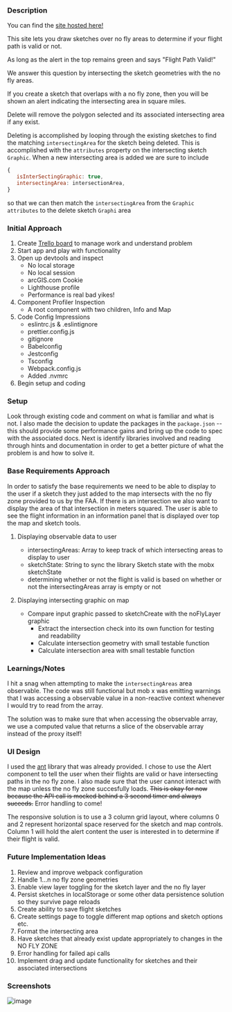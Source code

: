 ### Description

You can find the [site hosted here!](https://hyjeko.github.io/build/)

This site lets you draw sketches over no fly areas to determine if your flight path is valid or not.

As long as the alert in the top remains green and says "Flight Path Valid!"

We answer this question by intersecting the sketch geometries with the no fly areas.

If you create a sketch that overlaps with a no fly zone, then you will be shown an alert indicating the intersecting area in square miles.

Delete will remove the polygon selected and its associated intersecting area if any exist.

Deleting is accomplished by looping through the existing sketches to find the matching `intersectingArea` for the sketch being deleted. This is accomplished with the `attributes` property on the intersecting sketch `Graphic`. When a new intersecting area is added we are sure to include
```js
{
   isInterSectingGraphic: true,
   intersectingArea: intersectionArea,
}
```
so that we can then match the `intersectingArea` from the `Graphic` `attributes` to the delete sketch `Graphi` area

### Initial Approach

1. Create [Trello board](https://trello.com/b/xif1cI8h/airspace-link-coding-challenge) to manage work and understand problem
2. Start app and play with functionality
3. Open up devtools and inspect
   - No local storage
   - No local session
   - arcGIS.com Cookie
   - Lighthouse profile
   - Performance is real bad yikes!
4. Component Profiler Inspection
   - A root component with two children, Info and Map
5. Code Config Impressions
   - eslintrc.js & .eslintignore
   - prettier.config.js
   - gitignore
   - Babelconfig
   - Jestconfig
   - Tsconfig
   - Webpack.config.js
   - Added .nvmrc
6. Begin setup and coding

### Setup

Look through existing code and comment on what is familiar and what is not. I also made the decision to update the packages in the `package.json` -- this should provide some performance gains and bring up the code to spec with the associated docs. Next is identify libraries involved and reading through hints and documentation in order to get a better picture of what the problem is and how to solve it.

### Base Requirements Approach

In order to satisfy the base requirements we need to be able to display to the user if a sketch they just added to the map intersects with the no fly zone provided to us by the FAA. If there is an intersection we also want to display the area of that intersection in meters squared. The user is able to see the flight information in an information panel that is displayed over top the map and sketch tools.

1. Displaying observable data to user

   - intersectingAreas: Array to keep track of which intersecting areas to display to user
   - sketchState: String to sync the library Sketch state with the mobx sketchState
   - determining whether or not the flight is valid is based on whether or not the intersectingAreas array is empty or not

2. Displaying intersecting graphic on map
   - Compare input graphic passed to sketchCreate with the noFlyLayer graphic
     - Extract the intersection check into its own function for testing and readability
     - Calculate intersection geometry with small testable function
     - Calculate intersection area with small testable function

### Learnings/Notes

I hit a snag when attempting to make the `intersectingAreas` area observable. The code was still functional but mob x was emitting warnings that I was accessing a observable value in a non-reactive context whenever I would try to read from the array.

The solution was to make sure that when accessing the observable array, we use a computed value that returns a slice of the observable array instead of the proxy itself!

### UI Design

I used the [ant](https://ant.design/components/overview/) library that was already provided. I chose to use the Alert component to tell the user when their flights are valid or have intersecting paths in the no fly zone. I also made sure that the user cannot interact with the map unless the no fly zone succesfully loads. ~~This is okay for now because the API call is mocked behind a 3 second timer and always suceeds.~~ Error handling to come!

The responsive solution is to use a 3 column grid layout, where columns 0 and 2 represent horizontal space reserved for the sketch and map controls. Column 1 will hold the alert content the user is interested in to determine if their flight is valid.

### Future Implementation Ideas

1. Review and improve webpack configuration
2. Handle 1...n no fly zone geometries
3. Enable view layer toggling for the sketch layer and the no fly layer
4. Persist sketches in localStorage or some other data persistence solution so they survive page reloads
5. Create ability to save flight sketches
6. Create settings page to toggle different map options and sketch options etc.
7. Format the intersecting area
8. Have sketches that already exist update appropriately to changes in the NO FLY ZONE
9. Error handling for failed api calls
10. Implement drag and update functionality for sketches and their associated intersections

### Screenshots

![image](https://user-images.githubusercontent.com/6778101/178548542-dee881df-b043-40f0-ac86-720f37e0edeb.png)
